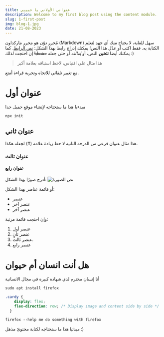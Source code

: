 ```yaml
---
title: عنواني الأولاني يا حبيبي
description: Welcome to my first blog post using the content module.
slug: 1-first-post
img: blog-1.jpg
date: 21-08-2023
---
```


مُحرر دوّن هو محرر ماركداون (Markdown) سهل للغاية، لا يحتاج منك أي جهد لتعلم الكتابة به. فقط اكتب أو عدّل هذا النص!
يمكنك إدراج رابط بهذا الشكل: [نص الرابط](http://example.com). كما يمكنك أيضا **تثخين** النص، أو *إمالته* أو حتى جعله ~~مشطبا~~ إن احتجت لذلك :)

> هذا مثال على اقتباس، لاحظ استباقه بعلامة أكبر

مع تغيير تلقائي للاتجاه وتجربة قراءة أمتع.
# عنوان أول
مبدءيا هدا ما ستحتاجه لإنشاء موقع جميل جدا
```
npx init
```
## عنوان ثاني
هذا مثال عنوان فرعي من الدرجة الثانية لا حظ زيادة علامة (#) لجعله هكذا.
### عنوان ثالث
#### عنوان رابع

أدرج صورًا بهذا الشكل:
![نص الصورة](https://app.dawin.io/example.png)

أو قائمة عناصر بهذا الشكل:
* عنصر
* عنصر آخر
* عنصر آخر

وإن احتجت قائمة مرتبة:
1. عنصر أول
2. عنصر ثانٍ
3. عنصر ثالث.
4. عنصر رابع

# هل أنت انسان أم حيوان
أنا إنسان محترم لدي شهادة كبيرة في مجال الانسانية

```
sudo apt install firefox
```
```css
.cardy {
    display: flex;
    flex-direction: row; /* Display image and content side by side */
  }
```


```
firefox --help me do something with firefox
```


مبدئيا هذا ما ستحتاجه لكتابة محتوىً مذهل :)


